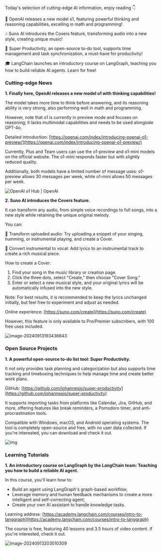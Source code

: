 Today's selection of cutting-edge AI information, enjoy reading 👇

🚀 OpenAI releases a new model o1, featuring powerful thinking and reasoning capabilities, excelling in math and programming!

🎶 Suno AI introduces the Covers feature, transforming audio into a new style, creating unique music!

📝 Super Productivity, an open-source to-do tool, supports time management and task synchronization, a must-have for productivity!

🎓 LangChain launches an introductory course on LangGraph, teaching you how to build reliable AI agents. Learn for free!

### Cutting-edge News

**1. Finally here, OpenAI releases a new model o1 with thinking capabilities!**

The model takes more time to think before answering, and its reasoning ability is very strong, also performing well in math and programming.

However, note that o1 is currently in preview mode and focuses on reasoning; it lacks multimodal capabilities and needs to be used alongside GPT-4o.

Detailed introduction: [https://openai.com/index/introducing-openai-o1-preview/](https://openai.com/index/introducing-openai-o1-preview/)

Currently, Plus and Team users can use the o1-preview and o1-mini models on the official website. The o1-mini responds faster but with slightly reduced quality.

Additionally, both models have a limited number of message uses: o1-preview allows 30 messages per week, while o1-mini allows 50 messages per week.

![OpenAI o1 Hub | OpenAI](https://cdn.jsdelivr.net/gh/freelander/oss@master/ai-daily/2024-09-13/o1-research.png)

**2. Suno AI introduces the Covers feature.**

It can transform any audio, from simple voice recordings to full songs, into a new style while retaining the unique original melody.

You can:

🦋 Transform uploaded audio: Try uploading a snippet of your singing, humming, or instrumental playing, and create a Cover.

🎤 Convert instrumental to vocal: Add lyrics to an instrumental track to create a rich musical piece.

How to create a Cover:

1. Find your song in the music library or creation page.
2. Click the three dots, select "Create," then choose "Cover Song."
3. Enter or select a new musical style, and your original lyrics will be automatically infused into the new style.

Note: For best results, it is recommended to keep the lyrics unchanged initially, but feel free to experiment and adjust as needed.

Online experience: [https://suno.com/create](https://suno.com/create)

However, this feature is only available to Pro/Premier subscribers, with 100 free uses included.

![image-20240913193436643](https://cdn.jsdelivr.net/gh/freelander/oss@master/baodian/2024-09-13/image-20240913193436643.png)

### Open Source Projects

**1. A powerful open-source to-do list tool: Super Productivity.**

It not only provides task planning and categorization but also supports time tracking and timeboxing techniques to help manage time and create better work plans.

GitHub: [https://github.com/johannesjo/super-productivity](https://github.com/johannesjo/super-productivity)

It supports importing tasks from platforms like Calendar, Jira, GitHub, and more, offering features like break reminders, a Pomodoro timer, and anti-procrastination tools.

Compatible with Windows, macOS, and Android operating systems. The tool is completely open-source and free, with no user data collected. If you're interested, you can download and check it out.

![img](https://cdn.jsdelivr.net/gh/freelander/oss@master/ai-daily/2024-09-13/screen_standard.png)

### Learning Tutorials

**1. An introductory course on LangGraph by the LangChain team: Teaching you how to build a reliable AI agent.**

In this course, you'll learn how to:

- Build an agent using LangGraph's graph-based workflow;
- Leverage memory and human feedback mechanisms to create a more intelligent and self-correcting agent;
- Create your own AI assistant to handle knowledge tasks.

Learning address: [https://academy.langchain.com/courses/intro-to-langgraph](https://academy.langchain.com/courses/intro-to-langgraph)

The course is free, featuring 40 lessons and 3.5 hours of video content. If you're interested, check it out.

![image-20240913203010309](https://cdn.jsdelivr.net/gh/freelander/oss@master/baodian/2024-09-13/image-20240913203010309.png)
